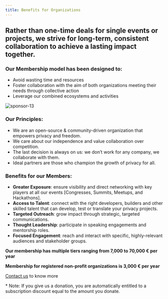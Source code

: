 ```yaml
---
title: Benefits for Organizations
---
```


## Rather than one-time deals for single events or projects, we strive for long-term, consistent collaboration to achieve a lasting impact together.

### Our Membership model has been designed to:

- Avoid wasting time and resources
- Foster collaboration with the aim of both organizations meeting their needs through collective action
- Leverage our combined ecosystems and activities

![sponsor-13](https://github.com/web3privacy/docs/assets/101947219/25e571c1-1f94-4f59-ad7a-a163df11da13)

### Our Principles:

- We are an open-source & community-driven organization that empowers privacy and freedom.
- We care about our independence and value collaboration over competition.
- The last decision is always on us: we don’t work for any company, we collaborate with them.
- Ideal partners are those who champion the growth of privacy for all.
    
### Benefits for our Members:

- **Greater Exposure**: ensure visibility and direct networking with key players at all our events [Congresses, Summits, Meetups, and Hackathons].
- **Access to Talent**: connect with the right developers, builders and other skilled talent that can develop, test or translate your privacy projects.
- **Targeted Outreach**: grow impact through strategic, targeted communications.
- **Thought Leadership**: participate in speaking engagements and mentorship roles.
- **Focused Engagement**: reach and interact with specific, highly-relevant audiences and stakeholder groups.


**Our membership has multiple tiers ranging from 7,000 to 70,000 € per year** 

**Membership for registered non-profit organizations is 3,000 € per year**


[Contact us](mailto:web3privacynow@protonmail.com) to know more



\* Note: If you give us a donation, you are automatically entitled to a subscription discount equal to the amount you donate.
